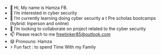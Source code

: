 - 👋 Hi, My name  is Hamza FB.
- 👀 I’m interested in cyber security 
- 🌱 I’m currently learning doing  cyber security  a t Pre scholas bootcamps (hybrid: Inperson and online)
- 💞️ I’m looking to collaborate on project  related  to the cyber security 
- 📫 Please reach to me freetinker85@outlook.com 
- 😄 Pronouns: Hamza
- ⚡ Fun fact :  to spend Time With my Family 
<!---
freethinker85/freethinker85 is a ✨ special ✨ repository because its `README.md` (this file) appears on your GitHub profile.
You can click the Preview link to take a look at your changes.
--->
